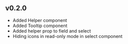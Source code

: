 **v0.2.0**
----------
- Added Helper component
- Added Tooltip component
- Added helper prop to field and select
- Hiding icons in read-only mode in select component